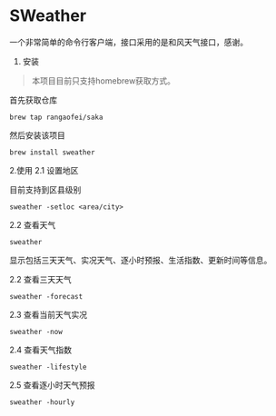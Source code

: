 # SWeather
一个非常简单的命令行客户端，接口采用的是和风天气接口，感谢。
1. 安装

> 本项目目前只支持homebrew获取方式。

首先获取仓库
```
brew tap rangaofei/saka
```
然后安装该项目
```
brew install sweather
```
2.使用
2.1 设置地区

目前支持到区县级别
```
sweather -setloc <area/city>
```
2.2 查看天气
```
sweather
```
显示包括三天天气、实况天气、逐小时预报、生活指数、更新时间等信息。

2.2 查看三天天气

```
sweather -forecast
```

2.3 查看当前天气实况
```
sweather -now
```
2.4 查看天气指数
```
sweather -lifestyle
```
2.5 查看逐小时天气预报
```
sweather -hourly
```